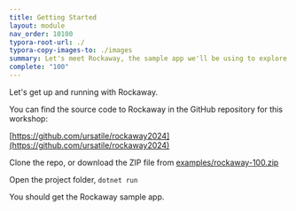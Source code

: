 ```yaml
---
title: Getting Started
layout: module
nav_order: 10100
typora-root-url: ./
typora-copy-images-to: ./images
summary: Let's meet Rockaway, the sample app we'll be using to explore the wonderful world of advanced web app development using ASP.NET 8 and C#
complete: "100"
---
```

Let's get up and running with Rockaway.

You can find the source code to Rockaway in the GitHub repository for this workshop:

[https://github.com/ursatile/rockaway2024](https://github.com/ursatile/rockaway2024)

Clone the repo, or download the ZIP file from [examples/rockaway-100.zip](https://github.com/ursatile/rockaway2024)

Open the project folder, `dotnet run`

You should get the Rockaway sample app.
